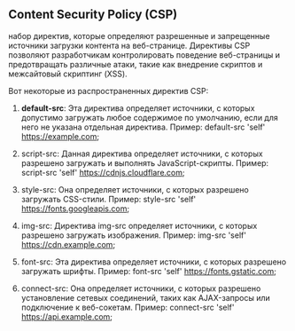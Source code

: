 <h2>Content Security Policy (CSP)</h2>

набор директив, которые определяют разрешенные и запрещенные источники загрузки контента на веб-странице. 
Директивы CSP позволяют разработчикам контролировать поведение веб-страницы и предотвращать различные атаки, такие как внедрение скриптов и межсайтовый скриптинг (XSS).

Вот некоторые из распространенных директив CSP:

1. **default-src**: Эта директива определяет источники, с которых допустимо загружать любое содержимое по умолчанию, если для него не указана отдельная директива.
Пример: default-src 'self' https://example.com;

2. script-src: Данная директива определяет источники, с которых разрешено загружать и выполнять JavaScript-скрипты.
Пример: script-src 'self' https://cdnjs.cloudflare.com;

3. style-src: Она определяет источники, с которых разрешено загружать CSS-стили.
Пример: style-src 'self' https://fonts.googleapis.com;

4. img-src: Директива img-src определяет источники, с которых разрешено загружать изображения.
Пример: img-src 'self' https://cdn.example.com;

5. font-src: Эта директива определяет источники, с которых разрешено загружать шрифты.
Пример: font-src 'self' https://fonts.gstatic.com;

6. connect-src: Она определяет источники, с которых разрешено установление сетевых соединений, таких как AJAX-запросы или подключение к веб-сокетам.
Пример: connect-src 'self' https://api.example.com;
